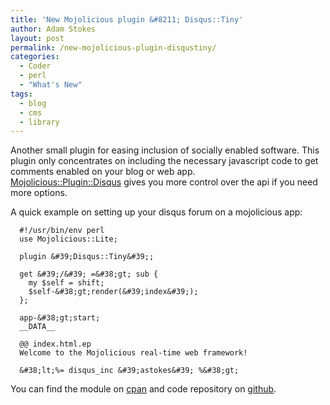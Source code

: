 ```yaml
---
title: 'New Mojolicious plugin &#8211; Disqus::Tiny'
author: Adam Stokes
layout: post
permalink: /new-mojolicious-plugin-disqustiny/
categories:
  - Coder
  - perl
  - "What's New"
tags:
  - blog
  - cms
  - library
---
```

Another small plugin for easing inclusion of socially enabled software. This  
plugin only concentrates on including the necessary javascript code to get  
comments enabled on your blog or web app.  
<a href="https://metacpan.org/module/Mojolicious::Plugin::Disqus">Mojolicious::Plugin::Disqus</a> gives you more control over the api if you need  
more options.

A quick example on setting up your disqus forum on a mojolicious app:

      #!/usr/bin/env perl
      use Mojolicious::Lite;
    
      plugin &#39;Disqus::Tiny&#39;;
    
      get &#39;/&#39; =&#38;gt; sub {
        my $self = shift;
        $self-&#38;gt;render(&#39;index&#39;);
      };
    
      app-&#38;gt;start;
      __DATA__
    
      @@ index.html.ep
      Welcome to the Mojolicious real-time web framework!
    
      &#38;lt;%= disqus_inc &#39;astokes&#39; %&#38;gt;
    

You can find the module on <a href="https://metacpan.org/module/Mojolicious::Plugin::Disqus::Tiny">cpan</a> and code repository on <a href="https://github.com/battlemidget/Mojolicious-Plugin-Disqus-Tiny">github</a>.